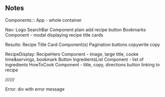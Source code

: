 ## Notes

Components:::
App - whole container

Nav:
Logo
SearchBar Component
plain add recipe button
Bookmarks Component - modal displaying recipe title cards

Results:
Recipe Title Card Component(s)
Pagination buttons
copywrite copy

RecipeDisplay:
RecipeHero Component - image, large title, cooke time&servings, bookmark Button
IngredientsList Component - list of ingredients
HowToCook Component - title, copy, directions button linking to recipe

//////

Error:
div with error message





